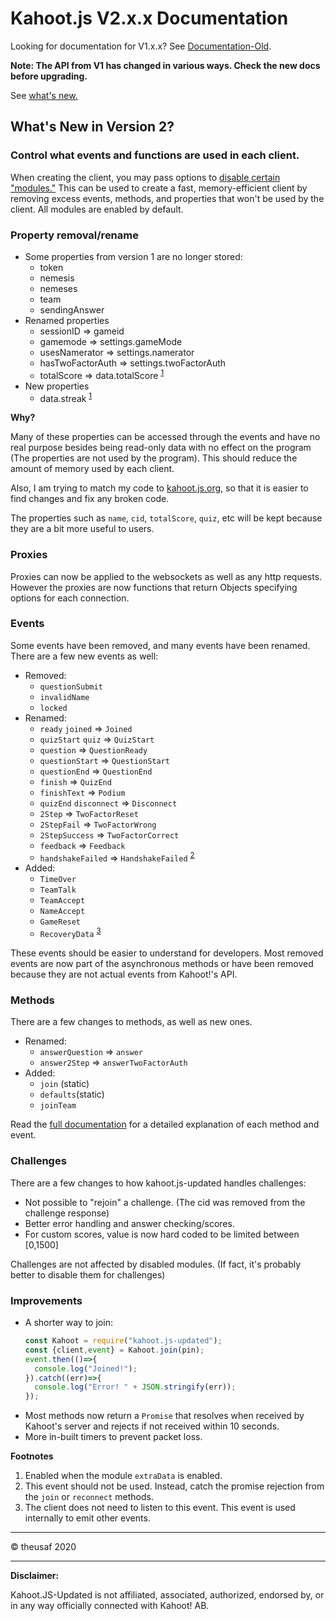 # Kahoot.js V2.x.x Documentation
Looking for documentation for V1.x.x? See [Documentation-Old](Documentation-Old.md).

**Note: The API from V1 has changed in various ways. Check the new docs before upgrading.**

See [what's new.](#whats-new)

<a name="whats-new"></a>
## What's New in Version 2?

### Control what events and functions are used in each client.
When creating the client, you may pass options to [disable certain "modules."](#custom-modules) This can be used to create a fast, memory-efficient client by removing excess events, methods, and properties that won't be used by the client. All modules are enabled by default.

### Property removal/rename
- Some properties from version 1 are no longer stored:
  - token
  - nemesis
  - nemeses
  - team
  - sendingAnswer
- Renamed properties
  - sessionID => gameid
  - gamemode => settings.gameMode
  - usesNamerator => settings.namerator
  - hasTwoFactorAuth => settings.twoFactorAuth
  - totalScore => data.totalScore <sup>[1](#footnote-1)</sup>
- New properties
  - data.streak <sup>[1](#footnote-1)</sup>

**Why?**

Many of these properties can be accessed through the events and have no real purpose besides being read-only data with no effect on the program (The properties are not used by the program). This should reduce the amount of memory used by each client.

Also, I am trying to match my code to [kahoot.js.org](https://kahoot.js.org), so that it is easier to find changes and fix any broken code.

The properties such as `name`, `cid`, `totalScore`, `quiz`, etc will be kept because they are a bit more useful to users.

### Proxies
Proxies can now be applied to the websockets as well as any http requests. However the proxies are now functions that return Objects specifying options for each connection.

### Events
Some events have been removed, and many events have been renamed. There are a few new events as well:
- Removed:
  - `questionSubmit`
  - `invalidName`
  - `locked`
- Renamed:
  - `ready` `joined` => `Joined`
  - `quizStart` `quiz` => `QuizStart`
  - `question` => `QuestionReady`
  - `questionStart` => `QuestionStart`
  - `questionEnd` => `QuestionEnd`
  - `finish` => `QuizEnd`
  - `finishText` => `Podium`
  - `quizEnd` `disconnect` => `Disconnect`
  - `2Step` => `TwoFactorReset`
  - `2StepFail` => `TwoFactorWrong`
  - `2StepSuccess` => `TwoFactorCorrect`
  - `feedback` => `Feedback`
  - `handshakeFailed` => `HandshakeFailed` <sup>[2](#footnote-2)</sup>
- Added:
  - `TimeOver`
  - `TeamTalk`
  - `TeamAccept`
  - `NameAccept`
  - `GameReset`
  - `RecoveryData` <sup>[3](#footnote-3)</sup>

These events should be easier to understand for developers. Most removed events are now part of the asynchronous methods or have been removed because they are not actual events from Kahoot!'s API.

### Methods
There are a few changes to methods, as well as new ones.
- Renamed:
  - `answerQuestion` => `answer`
  - `answer2Step` => `answerTwoFactorAuth`
- Added:
  - `join` (static)
  - `defaults`(static)
  - `joinTeam`

Read the [full documentation](https://theusaf.github.io/kahoot.js-updated) for a detailed explanation of each method and event.

### Challenges
There are a few changes to how kahoot.js-updated handles challenges:
- Not possible to "rejoin" a challenge. (The cid was removed from the challenge response)
- Better error handling and answer checking/scores.
- For custom scores, value is now hard coded to be limited between [0,1500]

Challenges are not affected by disabled modules. (If fact, it's probably better to disable them for challenges)

### Improvements
- A shorter way to join:
  ```js
  const Kahoot = require("kahoot.js-updated");
  const {client,event} = Kahoot.join(pin);
  event.then(()=>{
    console.log("Joined!");
  }).catch((err)=>{
    console.log("Error! " + JSON.stringify(err));
  });
  ```
- Most methods now return a `Promise` that resolves when received by Kahoot's server and rejects if not received within 10 seconds.
- More in-built timers to prevent packet loss.

**Footnotes**

1. <a name="footnote-1">Enabled when the module `extraData` is enabled.</a>
2. <a name="footnote-2">This event should not be used. Instead, catch the promise rejection from the `join` or `reconnect` methods.</a>
3. <a name="footnote-3">The client does not need to listen to this event. This event is used internally to emit other events.</a>

---

© theusaf 2020

---

**Disclaimer:**

Kahoot.JS-Updated is not affiliated, associated, authorized, endorsed by, or in any way officially connected with Kahoot! AB.
